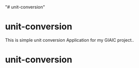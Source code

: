 "# unit-conversion" 
# unit-conversion
This is simple unit conversion Application for my GIAIC project..
# unit-conversion
